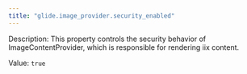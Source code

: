 ```yaml
---
title: "glide.image_provider.security_enabled"
---
```


Description: This property controls the security behavior of ImageContentProvider, which is responsible for rendering iix content.

Value: `true`